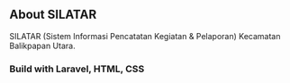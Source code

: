## About SILATAR

SILATAR (Sistem Informasi Pencatatan Kegiatan & Pelaporan) Kecamatan Balikpapan Utara.

### Build with Laravel, HTML, CSS